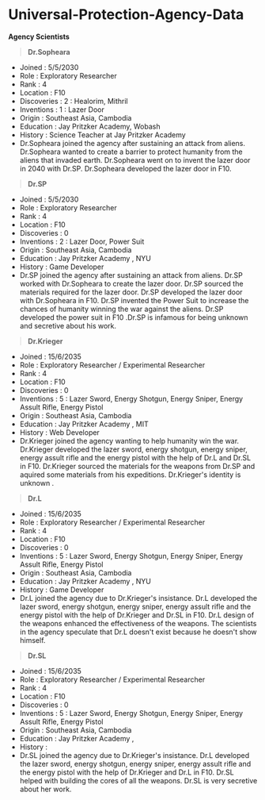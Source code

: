 # Universal-Protection-Agency-Data
**Agency Scientists**
>**Dr.Sopheara**
- Joined      : 5/5/2030
- Role        : Exploratory Researcher
- Rank        : 4
- Location    : F10
- Discoveries : 2 : Healorim, Mithril
- Inventions  : 1 : Lazer Door
- Origin      : Southeast Asia, Cambodia
- Education   : Jay Pritzker Academy, Wobash
- History     : Science Teacher at Jay Pritzker Academy
- Dr.Sopheara joined the agency after sustaining an attack from aliens. Dr.Sopheara wanted to create a barrier to protect humanity from the aliens that invaded earth. Dr.Sopheara went on to invent the lazer door in 2040    with Dr.SP. Dr.Sopheara developed the lazer door in F10.
>**Dr.SP**
- Joined      : 5/5/2030
- Role        : Exploratory Researcher
- Rank        : 4
- Location    : F10
- Discoveries : 0
- Inventions  : 2 : Lazer Door, Power Suit
- Origin      : Southeast Asia, Cambodia
- Education   : Jay Pritzker Academy , NYU
- History     : Game Developer
- Dr.SP joined the agency after sustaining an attack from aliens. Dr.SP worked with Dr.Sopheara to create the lazer door. Dr.SP sourced the materials required for the lazer door. Dr.SP developed the lazer door with 
  Dr.Sopheara in F10. Dr.SP invented the Power Suit to increase the chances of humanity winning the war against the aliens. Dr.SP developed the power suit in F10 .Dr.SP is infamous for being unknown and secretive about 
  his work. 
>**Dr.Krieger**
- Joined      : 15/6/2035
- Role        : Exploratory Researcher / Experimental Researcher
- Rank        : 4
- Location    : F10
- Discoveries : 0
- Inventions  : 5 : Lazer Sword, Energy Shotgun, Energy Sniper, Energy Assult Rifle, Energy Pistol
- Origin      : Southeast Asia, Cambodia
- Education   : Jay Pritzker Academy , MIT
- History     : Web Developer
- Dr.Krieger joined the agency wanting to help humanity win the war. Dr.Krieger developed the lazer sword, energy shotgun, energy sniper, energy assult rifle and the energy pistol with the help of Dr.L and Dr.SL in F10. 
  Dr.Krieger sourced the materials for the weapons from Dr.SP and aquired some materials from his expeditions. Dr.Krieger's identity is unknown .
>**Dr.L**
- Joined      : 15/6/2035
- Role        : Exploratory Researcher / Experimental Researcher
- Rank        : 4
- Location    : F10
- Discoveries : 0
- Inventions  : 5 : Lazer Sword, Energy Shotgun, Energy Sniper, Energy Assult Rifle, Energy Pistol
- Origin      : Southeast Asia, Cambodia
- Education   : Jay Pritzker Academy , NYU
- History     : Game Developer
- Dr.L joined the agency due to Dr.Krieger's insistance. Dr.L developed the lazer sword, energy shotgun, energy sniper, energy assult rifle and the energy pistol with the help of Dr.Krieger and Dr.SL in F10. Dr.L design 
  of the weapons enhanced the effectiveness of the weapons. The scientists in the agency speculate that Dr.L doesn't exist because he doesn't show himself. 
>**Dr.SL**
- Joined      : 15/6/2035
- Role        : Exploratory Researcher / Experimental Researcher
- Rank        : 4
- Location    : F10
- Discoveries : 0
- Inventions  : 5 : Lazer Sword, Energy Shotgun, Energy Sniper, Energy Assult Rifle, Energy Pistol
- Origin      : Southeast Asia, Cambodia
- Education   : Jay Pritzker Academy , 
- History     : 
- Dr.SL joined the agency due to Dr.Krieger's insistance. Dr.L developed the lazer sword, energy shotgun, energy sniper, energy assult rifle and the energy pistol with the help of Dr.Krieger and Dr.L in F10. Dr.SL helped 
  with building the cores of all the weapons. Dr.SL is very secretive about her work. 

